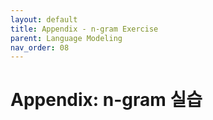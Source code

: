 ```yaml
---
layout: default
title: Appendix - n-gram Exercise
parent: Language Modeling
nav_order: 08
---
```


# Appendix: n-gram 실습

